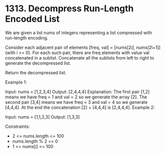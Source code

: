 # 1313. Decompress Run-Length Encoded List

We are given a list nums of integers representing a list compressed with run-length encoding.

Consider each adjacent pair of elements [freq, val] = [nums[2*i], nums[2*i+1]] (with i >= 0).  For each such pair, there are freq elements with value val concatenated in a sublist. Concatenate all the sublists from left to right to generate the decompressed list.

Return the decompressed list.

Example 1:

Input: nums = [1,2,3,4]
Output: [2,4,4,4]
Explanation: The first pair [1,2] means we have freq = 1 and val = 2 so we generate the array [2].
The second pair [3,4] means we have freq = 3 and val = 4 so we generate [4,4,4].
At the end the concatenation [2] + [4,4,4] is [2,4,4,4].
Example 2:

Input: nums = [1,1,2,3]
Output: [1,3,3]

Constraints:

* 2 <= nums.length <= 100
* nums.length % 2 == 0
* 1 <= nums[i] <= 100
